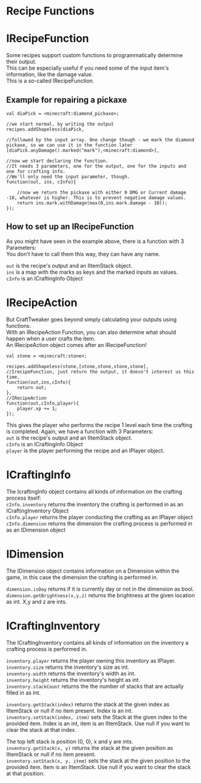 # Recipe Functions


# IRecipeFunction
Some recipes support custom functions to programmatically determine their output.  
This can be especially useful if you need some of the input item's information, like the damage value.  
This is a so-called IRecipeFunction.

## Example for repairing a pickaxe

```
val diaPick = <minecraft:diamond_pickaxe>;

//we start normal, by writing the output
recipes.addShapeless(diaPick,

//followed by the input array. One change though - we mark the diamond pickaxe, so we can use it in the function later
[diaPick.anyDamage().marked("mark"),<minecraft:diamond>],

//now we start declaring the function. 
//It needs 3 parameters, one for the output, one for the inputs and one for crafting info. 
//We'll only need the input parameter, though.
function(out, ins, cInfo){
	
	//now we return the pickaxe with either 0 DMG or Current damage -10, whatever is higher. This is to prevent negative damage values.
	return ins.mark.withDamage(max(0,ins.mark.damage - 10));
});
```

## How to set up an IRecipeFunction

As you might have seen in the example above, there is a function with 3 Parameters:  
You don't have to call them this way, they can have any name.

`out` is the recipe's output and an IItemStack object.  
`ins` is a map with the marks as keys and the marked inputs as values.  
`cInfo` is an ICraftingInfo Object

# IRecipeAction

But CraftTweaker goes beyond simply calculating your outputs using functions.  
With an IRecipeAction Function, you can also determine what should happen when a user crafts the item.  
An IRecipeAction object comes after an IRecipeFunction!

```
val stone = <minecraft:stone>;

recipes.addShapeless(stone,[stone,stone,stone,stone],
//IrecipeFunction, just return the output, it doesn't interest us this time.
function(out,ins,cInfo){
	return out;
},
//IRecipeAction
function(out,cInfo,player){
	player.xp += 1;
});
```

This gives the player who performs the recipe 1 level each time the crafting is completed.
Again, we have a function with 3 Parameters:  
`out` is the recipe's output and an IItemStack object.  
`cInfo` is an ICraftingInfo Object  
`player` is the player performing the recipe and an IPlayer object.


# ICraftingInfo

The IcraftingInfo object contains all kinds of information on the crafting process itself:  
`cInfo.inventory` returns the inventory the crafting is performed in as an ICraftingInventory Object  
`cInfo.player` returns the player conducting the crafting as an IPlayer object  
`cInfo.dimension` returns the dimension the crafting process is performed in as an IDimension object

# IDimension

The IDimension object contains information on a Dimension within the game, in this case the dimension the crafting is performed in.

`dimension.isDay` returns if it is currently day or not in the dimension as bool.  
`dimension.getBrightness(x,y,z)` returns the brightness at the given location as int. X,y and z are ints.  


# ICraftingInventory

The ICraftingInventory contains all kinds of information on the inventory a crafting process is performed in.

`inventory.player` returns the player owning this inventory as IPlayer.  
`inventory.size` returns the inventory's size as int.  
`inventory.width` returns the inventory's width as int.  
`inventory.height` returns the inventory's height as int.  
`inventory.stackCount` returns the the number of stacks that are actually filled in as int.

`inventory.getStack(index)` returns the stack at the given index as IItemStack or null if no item present. Index is an int.  
`inventory.setStack(index, item)` sets the Stack at the given index to the provided item. Index is an int, item is an IItemStack. Use null if you want to clear the stack at that index.    

The top left stack is position (0, 0), x and y are ints.  
`inventory.getStack(x, y)` returns the stack at the given position as IItemStack or null if no item present.  
`inventory.setStack(x, y, item)` sets the stack at the given position to the provided item. Item is an IItemStack. Use null if you want to clear the stack at that position.  